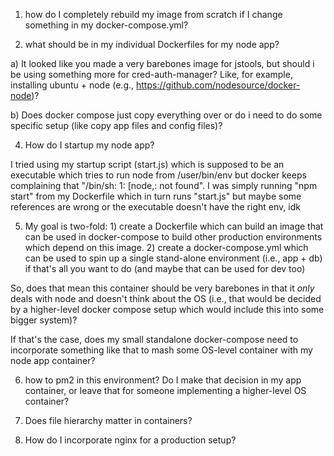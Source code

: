 1. how do I completely rebuild my image from scratch if I change something in my
docker-compose.yml?

2. what should be in my individual Dockerfiles for my node app?

a) It looked like you made a very barebones image for jstools, but should i be
using something more for cred-auth-manager? Like, for example, installing ubuntu +
node (e.g., https://github.com/nodesource/docker-node)?

b) Does docker compose just copy everything over or do i need to do some
specific setup (like copy app files and config files)?

4. How do I startup my node app?

I tried using my startup script (start.js) which is supposed to be an executable
which tries to run node from /user/bin/env but docker keeps complaining that
"/bin/sh: 1: [node,: not found". I was simply running "npm start" from my
Dockerfile which in turn runs "start.js" but maybe some references are wrong or
the executable doesn't have the right env, idk

5. My goal is two-fold: 1) create a Dockerfile which can build an image that can
be used in docker-compose to build other production environments which depend on
this image. 2) create a docker-compose.yml which can be used to spin up a single
stand-alone environment (i.e., app + db) if that's all you want to do (and maybe
that can be used for dev too)

So, does that mean this container should be very barebones in that it *only*
deals with node and doesn't think about the OS (i.e., that would be decided by a
higher-level docker compose setup which would include this into some bigger
system)?

If that's the case, does my small standalone docker-compose need to incorporate
something like that to mash some OS-level container with my node app container?

6. how to pm2 in this environment? Do I make that decision in my app container,
or leave that for someone implementing a higher-level OS container?

7. Does file hierarchy matter in containers?

8. How do I incorporate nginx for a production setup?
